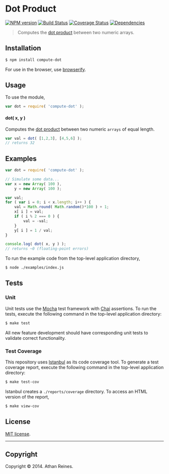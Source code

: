 Dot Product
===
[![NPM version][npm-image]][npm-url] [![Build Status][travis-image]][travis-url] [![Coverage Status][coveralls-image]][coveralls-url] [![Dependencies][dependencies-image]][dependencies-url]

> Computes the [dot product](http://en.wikipedia.org/wiki/Dot_product) between two numeric arrays.


## Installation

``` bash
$ npm install compute-dot
```

For use in the browser, use [browserify](https://github.com/substack/node-browserify).


## Usage

To use the module,

``` javascript
var dot = require( 'compute-dot' );
```

#### dot( x, y )

Computes the [dot product](http://en.wikipedia.org/wiki/Dot_product) between two numeric `arrays` of equal length.

``` javascript
var val = dot( [1,2,3], [4,5,6] );
// returns 32
```



## Examples

``` javascript
var dot = require( 'compute-dot' );

// Simulate some data...
var x = new Array( 100 ),
	y = new Array( 100 );

var val;
for ( var i = 0; i < x.length; i++ ) {
	val = Math.round( Math.random()*100 ) + 1;
	x[ i ] = val;
	if ( i % 2 === 0 ) {
		val = -val;
	}
	y[ i ] = 1 / val;
}

console.log( dot( x, y ) );
// returns ~0 (floating-point errors)
```

To run the example code from the top-level application directory,

``` bash
$ node ./examples/index.js
```


## Tests

### Unit

Unit tests use the [Mocha](http://visionmedia.github.io/mocha) test framework with [Chai](http://chaijs.com) assertions. To run the tests, execute the following command in the top-level application directory:

``` bash
$ make test
```

All new feature development should have corresponding unit tests to validate correct functionality.


### Test Coverage

This repository uses [Istanbul](https://github.com/gotwarlost/istanbul) as its code coverage tool. To generate a test coverage report, execute the following command in the top-level application directory:

``` bash
$ make test-cov
```

Istanbul creates a `./reports/coverage` directory. To access an HTML version of the report,

``` bash
$ make view-cov
```


## License

[MIT license](http://opensource.org/licenses/MIT). 


---
## Copyright

Copyright &copy; 2014. Athan Reines.


[npm-image]: http://img.shields.io/npm/v/compute-dot.svg
[npm-url]: https://npmjs.org/package/compute-dot

[travis-image]: http://img.shields.io/travis/compute-io/dot/master.svg
[travis-url]: https://travis-ci.org/compute-io/dot

[coveralls-image]: https://img.shields.io/coveralls/compute-io/dot/master.svg
[coveralls-url]: https://coveralls.io/r/compute-io/dot?branch=master

[dependencies-image]: http://img.shields.io/david/compute-io/dot.svg
[dependencies-url]: https://david-dm.org/compute-io/dot

[dev-dependencies-image]: http://img.shields.io/david/dev/compute-io/dot.svg
[dev-dependencies-url]: https://david-dm.org/dev/compute-io/dot

[github-issues-image]: http://img.shields.io/github/issues/compute-io/dot.svg
[github-issues-url]: https://github.com/compute-io/dot/issues
